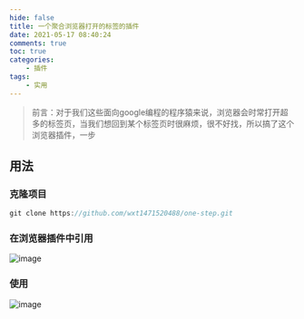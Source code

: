 ```yaml
---
hide: false
title: 一个聚合浏览器打开的标签的插件
date: 2021-05-17 08:40:24
comments: true
toc: true
categories:
    - 插件
tags: 
    - 实用
---
```


> 前言：对于我们这些面向google编程的程序猿来说，浏览器会时常打开超多的标签页，当我们想回到某个标签页时很麻烦，很不好找，所以搞了这个浏览器插件，一步

## 用法

### 克隆项目
~~~ java
git clone https://github.com/wxt1471520488/one-step.git
~~~

### 在浏览器插件中引用
![image](https://user-images.githubusercontent.com/30682144/144027747-d832f5fa-1154-49e4-b078-8ab121239c49.png)
### 使用
![image](https://user-images.githubusercontent.com/30682144/144028017-a62866ec-cdb9-46be-9c95-9ee98447b8a5.png)
